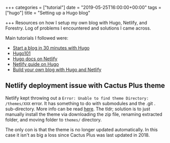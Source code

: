 +++
categories = ["tutorial"]
date = "2019-05-25T16:00:00+00:00"
tags = ["hugo"]
title = "Setting up a Hugo blog"

+++
Resources on how I setup my own blog with Hugo, Netlify, and Forestry. Log of problems I encountered and solutions I came across.

<!--more-->

Main tutorials I followed were:

* [Start a blog in 30 minutes with Hugo](https://opensource.com/article/18/3/start-blog-30-minutes-hugo)
* [Hugo101](https://medium.com/backticks-tildes/hugo101-getting-started-with-hugo-and-deploying-to-netlify-9a813fe23b94)
* [Hugo docs on Netlify](https://gohugo.io/hosting-and-deployment/hosting-on-netlify/)
* [Netlify guide on Hugo](https://www.netlify.com/blog/2016/09/21/a-step-by-step-guide-victor-hugo-on-netlify/#setting-up-your-first-theme)
* [Build your own blog with Hugo and Netlify](https://dev.to/effingkay/build-your-own-blog-with-hugo-and-netlify-oi7)


## Netlify deployment issue with Cactus Plus theme
Netlify kept throwing out a `Error: Unable to find theme Directory: /themes/XXX` error. It has something to do with submodules and the .git . sub-directory. More info can be read [here](https://discourse.gohugo.io/t/netlify-site-does-not-deploy/12001/17).
The tldr; solution is to just manually install the theme via downloading the zip file, renaming extracted folder, and moving folder to `themes/` directory. 

The only con is that the theme is no longer updated automatically. In this case it isn't as big a loss since Cactus Plus was last updated in 2018.